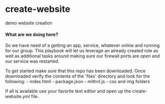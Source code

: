 # create-website
demo website creation

#### What are we doing here?
<p> So we have need of a getting an app, service, whatever online and running for our group.  This playbook will let us leverage an already created role as well as additional tasks around making sure our firewall ports are open and our service was restarted. <p>
<p> To get started make sure that this repo has been downloaded.  Once downloaded verify the contents of the 'files' directory and look for the following:
- index.html
- package.json
- mithril.js
- css and img folders
  
If all is available use your favorite text editor and open up the create-website.yml file.  <p>
